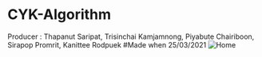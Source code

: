 # CYK-Algorithm

Producer : Thapanut Saripat, Trisinchai Kamjamnong, Piyabute Chairiboon, Sirapop Promrit, Kanittee Rodpuek
#Made when 25/03/2021
![Home](https://user-images.githubusercontent.com/78923610/112649714-3f5c4580-8e7d-11eb-8eed-2c5108d4a15f.PNG)

